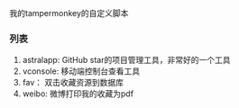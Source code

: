 我的tampermonkey的自定义脚本

### 列表
1. astralapp: GitHub star的项目管理工具，非常好的一个工具
2. vconsole: 移动端控制台查看工具
3. fav： 双击收藏资源到数据库
4. weibo: 微博打印我的收藏为pdf
